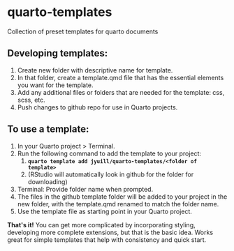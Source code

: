 # quarto-templates

Collection of preset templates for quarto documents

## Developing templates:

1.  Create new folder with descriptive name for template.
2.  In that folder, create a template.qmd file that has the essential elements you want for the template.
3.  Add any additional files or folders that are needed for the template: css, scss, etc.
4.  Push changes to github repo for use in Quarto projects.

## To use a template:

1.  In your Quarto project \> Terminal.
2.  Run the following command to add the template to your project:
    1.   **`quarto template add jyuill/quarto-templates/<folder of template>`**
    2.  (RStudio will automatically look in github for the folder for downloading)
3.  Terminal: Provide folder name when prompted.
4.  The files in the github template folder will be added to your project in the new folder, with the template.qmd renamed to match the folder name.
5.  Use the template file as starting point in your Quarto project.

**That's it!** You can get more complicated by incorporating styling, developing more complete extensions, but that is the basic idea. Works great for simple templates that help with consistency and quick start.
